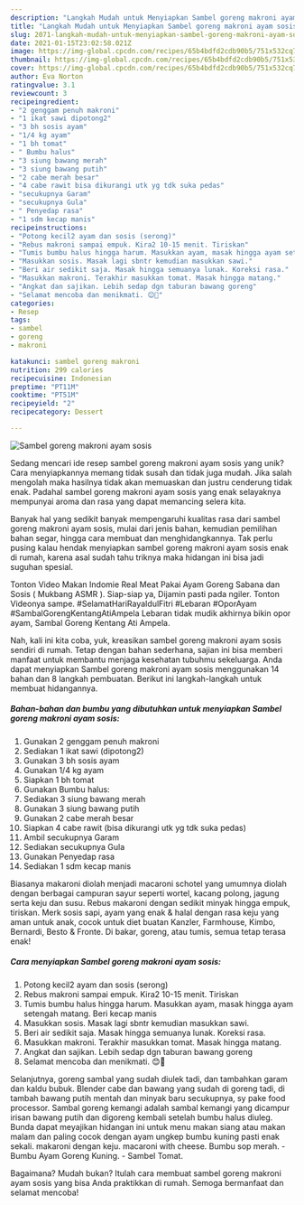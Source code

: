 ```yaml
---
description: "Langkah Mudah untuk Menyiapkan Sambel goreng makroni ayam sosis Anti Gagal"
title: "Langkah Mudah untuk Menyiapkan Sambel goreng makroni ayam sosis Anti Gagal"
slug: 2071-langkah-mudah-untuk-menyiapkan-sambel-goreng-makroni-ayam-sosis-anti-gagal
date: 2021-01-15T23:02:58.021Z
image: https://img-global.cpcdn.com/recipes/65b4bdfd2cdb90b5/751x532cq70/sambel-goreng-makroni-ayam-sosis-foto-resep-utama.jpg
thumbnail: https://img-global.cpcdn.com/recipes/65b4bdfd2cdb90b5/751x532cq70/sambel-goreng-makroni-ayam-sosis-foto-resep-utama.jpg
cover: https://img-global.cpcdn.com/recipes/65b4bdfd2cdb90b5/751x532cq70/sambel-goreng-makroni-ayam-sosis-foto-resep-utama.jpg
author: Eva Norton
ratingvalue: 3.1
reviewcount: 3
recipeingredient:
- "2 genggam penuh makroni"
- "1 ikat sawi dipotong2"
- "3 bh sosis ayam"
- "1/4 kg ayam"
- "1 bh tomat"
- " Bumbu halus"
- "3 siung bawang merah"
- "3 siung bawang putih"
- "2 cabe merah besar"
- "4 cabe rawit bisa dikurangi utk yg tdk suka pedas"
- "secukupnya Garam"
- "secukupnya Gula"
- " Penyedap rasa"
- "1 sdm kecap manis"
recipeinstructions:
- "Potong kecil2 ayam dan sosis (serong)"
- "Rebus makroni sampai empuk. Kira2 10-15 menit. Tiriskan"
- "Tumis bumbu halus hingga harum. Masukkan ayam, masak hingga ayam setengah matang. Beri kecap manis"
- "Masukkan sosis. Masak lagi sbntr kemudian masukkan sawi."
- "Beri air sedikit saja. Masak hingga semuanya lunak. Koreksi rasa."
- "Masukkan makroni. Terakhir masukkan tomat. Masak hingga matang."
- "Angkat dan sajikan. Lebih sedap dgn taburan bawang goreng"
- "Selamat mencoba dan menikmati. 😊💓"
categories:
- Resep
tags:
- sambel
- goreng
- makroni

katakunci: sambel goreng makroni 
nutrition: 299 calories
recipecuisine: Indonesian
preptime: "PT11M"
cooktime: "PT51M"
recipeyield: "2"
recipecategory: Dessert

---
```



![Sambel goreng makroni ayam sosis](https://img-global.cpcdn.com/recipes/65b4bdfd2cdb90b5/751x532cq70/sambel-goreng-makroni-ayam-sosis-foto-resep-utama.jpg)

Sedang mencari ide resep sambel goreng makroni ayam sosis yang unik? Cara menyiapkannya memang tidak susah dan tidak juga mudah. Jika salah mengolah maka hasilnya tidak akan memuaskan dan justru cenderung tidak enak. Padahal sambel goreng makroni ayam sosis yang enak selayaknya mempunyai aroma dan rasa yang dapat memancing selera kita.

Banyak hal yang sedikit banyak mempengaruhi kualitas rasa dari sambel goreng makroni ayam sosis, mulai dari jenis bahan, kemudian pemilihan bahan segar, hingga cara membuat dan menghidangkannya. Tak perlu pusing kalau hendak menyiapkan sambel goreng makroni ayam sosis enak di rumah, karena asal sudah tahu triknya maka hidangan ini bisa jadi suguhan spesial.

Tonton Video Makan Indomie Real Meat Pakai Ayam Goreng Sabana dan Sosis ( Mukbang ASMR ). Siap-siap ya, Dijamin pasti pada ngiler. Tonton Videonya sampe. #SelamatHariRayaIdulFitri #Lebaran #OporAyam #SambalGorengKentangAtiAmpela Lebaran tidak mudik akhirnya bikin opor ayam, Sambal Goreng Kentang Ati Ampela.


Nah, kali ini kita coba, yuk, kreasikan sambel goreng makroni ayam sosis sendiri di rumah. Tetap dengan bahan sederhana, sajian ini bisa memberi manfaat untuk membantu menjaga kesehatan tubuhmu sekeluarga. Anda dapat menyiapkan Sambel goreng makroni ayam sosis menggunakan 14 bahan dan 8 langkah pembuatan. Berikut ini langkah-langkah untuk membuat hidangannya.

<!--inarticleads1-->

##### Bahan-bahan dan bumbu yang dibutuhkan untuk menyiapkan Sambel goreng makroni ayam sosis:

1. Gunakan 2 genggam penuh makroni
1. Sediakan 1 ikat sawi (dipotong2)
1. Gunakan 3 bh sosis ayam
1. Gunakan 1/4 kg ayam
1. Siapkan 1 bh tomat
1. Gunakan  Bumbu halus:
1. Sediakan 3 siung bawang merah
1. Gunakan 3 siung bawang putih
1. Gunakan 2 cabe merah besar
1. Siapkan 4 cabe rawit (bisa dikurangi utk yg tdk suka pedas)
1. Ambil secukupnya Garam
1. Sediakan secukupnya Gula
1. Gunakan  Penyedap rasa
1. Sediakan 1 sdm kecap manis


Biasanya makaroni diolah menjadi macaroni schotel yang umumnya diolah dengan berbagai campuran sayur seperti wortel, kacang polong, jagung serta keju dan susu. Rebus makaroni dengan sedikit minyak hingga empuk, tiriskan. Merk sosis sapi, ayam yang enak &amp; halal dengan rasa keju yang aman untuk anak, cocok untuk diet buatan Kanzler, Farmhouse, Kimbo, Bernardi, Besto &amp; Fronte. Di bakar, goreng, atau tumis, semua tetap terasa enak! 

<!--inarticleads2-->

##### Cara menyiapkan Sambel goreng makroni ayam sosis:

1. Potong kecil2 ayam dan sosis (serong)
1. Rebus makroni sampai empuk. Kira2 10-15 menit. Tiriskan
1. Tumis bumbu halus hingga harum. Masukkan ayam, masak hingga ayam setengah matang. Beri kecap manis
1. Masukkan sosis. Masak lagi sbntr kemudian masukkan sawi.
1. Beri air sedikit saja. Masak hingga semuanya lunak. Koreksi rasa.
1. Masukkan makroni. Terakhir masukkan tomat. Masak hingga matang.
1. Angkat dan sajikan. Lebih sedap dgn taburan bawang goreng
1. Selamat mencoba dan menikmati. 😊💓


Selanjutnya, goreng sambal yang sudah diulek tadi, dan tambahkan garam dan kaldu bubuk. Blender cabe dan bawang yang sudah di goreng tadi, di tambah bawang putih mentah dan minyak baru secukupnya, sy pake food processor. Sambal goreng kemangi adalah sambal kemangi yang dicampur irisan bawang putih dan digoreng kembali setelah bumbu halus diuleg. Bunda dapat meyajikan hidangan ini untuk menu makan siang atau makan malam dan paling cocok dengan ayam ungkep bumbu kuning pasti enak sekali. makaroni dengan keju. macaroni with cheese. Bumbu sop merah. - Bumbu Ayam Goreng Kuning. - Sambel Tomat. 

Bagaimana? Mudah bukan? Itulah cara membuat sambel goreng makroni ayam sosis yang bisa Anda praktikkan di rumah. Semoga bermanfaat dan selamat mencoba!
